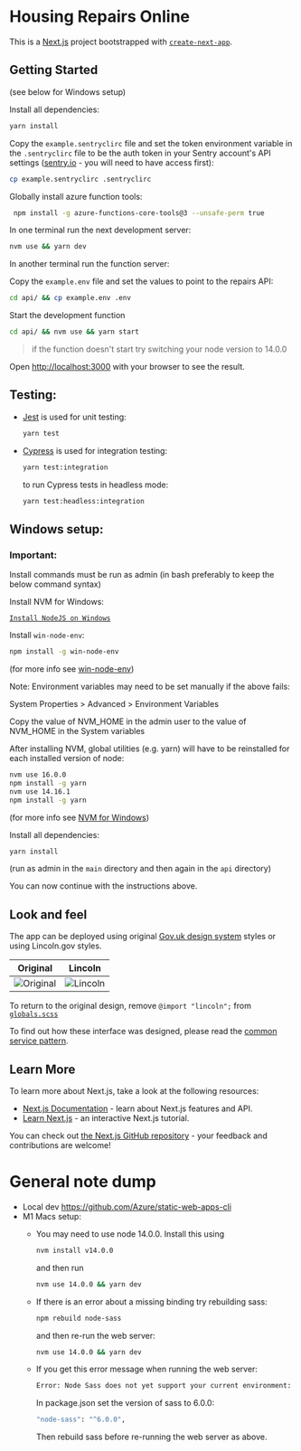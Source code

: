 # Housing Repairs Online

This is a [Next.js](https://nextjs.org/) project bootstrapped with [`create-next-app`](https://github.com/vercel/next.js/tree/canary/packages/create-next-app).

## Getting Started
(see below for Windows setup)

Install all dependencies:

```bash
yarn install
```

Copy the `example.sentryclirc` file and set the token environment variable in the `.sentryclirc` file to be the auth token in your Sentry account's API settings ([sentry.io](https://sentry.io/settings/account/api/auth-tokens) - you will need to have access first):

```bash
cp example.sentryclirc .sentryclirc
```
Globally install azure function tools:

```bash
 npm install -g azure-functions-core-tools@3 --unsafe-perm true
 ```
In one terminal run the next development server:

```bash
nvm use && yarn dev
```
In another terminal run the function server:

Copy the `example.env` file and set the values to point to the repairs API:

```bash
cd api/ && cp example.env .env
```

Start the development function

```bash
cd api/ && nvm use && yarn start
```
> if the function doesn't start try switching your node version to 14.0.0 

Open [http://localhost:3000](http://localhost:3000) with your browser to see the result.

## Testing:
  - [Jest](https://jestjs.io/docs/getting-started) is used for unit testing:
    ```bash
    yarn test
    ```
  - [Cypress](https://docs.cypress.io/) is used for integration testing:
    ```bash
    yarn test:integration
    ```
    to run Cypress tests in headless mode: 
    ```bash
    yarn test:headless:integration
    ```
## Windows setup:
### Important:

Install commands must be run as admin (in bash preferably to keep the below command syntax)

Install NVM for Windows:

[`Install NodeJS on Windows`](https://docs.microsoft.com/en-us/windows/dev-environment/javascript/nodejs-on-windows)

Install `win-node-env`:
```bash
npm install -g win-node-env
```
(for more info see [win-node-env](https://www.npmjs.com/package/win-node-env))

Note: Environment variables may need to be set manually if the above fails:

System Properties > Advanced > Environment Variables

Copy the value of NVM_HOME in the admin user to the value of NVM_HOME in the System variables


  After installing NVM, global utilities (e.g. yarn) will have to be reinstalled for each installed version of node:
```bash
nvm use 16.0.0
npm install -g yarn
nvm use 14.16.1
npm install -g yarn
```
(for more info see [NVM for Windows](https://github.com/coreybutler/nvm-windows#installation—upgrades))

Install all dependencies:
```bash
yarn install
```
(run as admin in the `main` directory and then again in the `api` directory)

You can now continue with the instructions above.
## Look and feel
The app can be deployed using original 
[Gov.uk design system](https://design-system.service.gov.uk/get-started/)
styles or using Lincoln.gov styles.

| Original | Lincoln |
| ---- | ---- |
| ![Original](docs/original.png) | ![Lincoln](docs/lincoln.png) |

To return to the original design, remove `@import "lincoln";` from
[`globals.scss`](https://github.com/City-of-Lincoln-Council/housing-repairs-online-frontend/blob/f088657699c0b9617a8929329fe77004b98eaa72/styles/globals.scss#L3)

To find out how these interface was designed, please read the [common service pattern](https://github.com/City-of-Lincoln-Council/housing-repairs-online-frontend/blob/main/Common%20service%20patern.pdf).

## Learn More

To learn more about Next.js, take a look at the following resources:

- [Next.js Documentation](https://nextjs.org/docs) - learn about Next.js features and API.
- [Learn Next.js](https://nextjs.org/learn) - an interactive Next.js tutorial.

You can check out [the Next.js GitHub repository](https://github.com/vercel/next.js/) - your feedback and contributions are welcome!

# General note dump

- Local dev
  https://github.com/Azure/static-web-apps-cli
- M1 Macs setup:
  - You may need to use node 14.0.0. Install this using 
    ```bash
    nvm install v14.0.0
    ```
    and then run 
      ```bash
      nvm use 14.0.0 && yarn dev
      ```
  - If there is an error about a missing binding try rebuilding sass: 
    ```bash 
    npm rebuild node-sass
    ``` 
    and then re-run the web server: 
      ```bash
      nvm use 14.0.0 && yarn dev
      ```
  - If you get this error message when running the web server:
    ```bash
    Error: Node Sass does not yet support your current environment: OS X Unsupported architecture (arm64)
    ```
    In package.json set the version of sass to 6.0.0:

       ```bash
       "node-sass": "^6.0.0",
       ```
    Then rebuild sass before re-running the web server as above.
